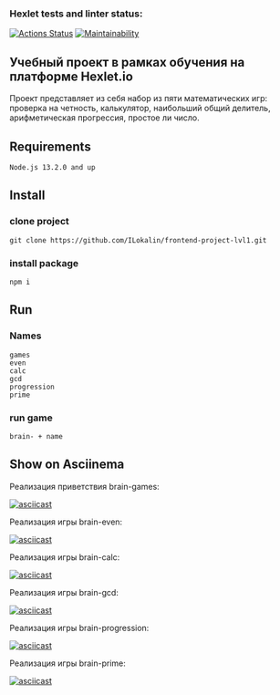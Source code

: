 ### Hexlet tests and linter status:
[![Actions Status](https://github.com/Apdilwibim/frontend-project-44/workflows/hexlet-check/badge.svg)](https://github.com/Apdilwibim/frontend-project-44/actions)
[![Maintainability](https://api.codeclimate.com/v1/badges/e859be657da4909465d7/maintainability)](https://codeclimate.com/github/Apdilwibim/frontend-project-44/maintainability)

## Учебный проект в рамках обучения на платформе Hexlet.io
Проект представляет из себя набор из пяти математических игр: проверка на четность, калькулятор, наибольший общий делитель, арифметическая прогрессия, простое ли число.

## Requirements

```
Node.js 13.2.0 and up
```

## Install 

### clone project

```
git clone https://github.com/ILokalin/frontend-project-lvl1.git
```

### install package

```
npm i
```

## Run

### Names
``` 
games
even
calc
gcd
progression
prime
```

### run game

```
brain- + name
```

## Show on Asciinema

Реализация приветствия brain-games:

[![asciicast](https://asciinema.org/a/REM1phvbCLp0JiqKx04AJRdTP.svg)](https://asciinema.org/a/REM1phvbCLp0JiqKx04AJRdTP)

Реализация игры brain-even: 

[![asciicast](https://asciinema.org/a/SIe4Bp185gIl3MRB7plXii6tU.svg)](https://asciinema.org/a/SIe4Bp185gIl3MRB7plXii6tU)

Реализация игры brain-calc: 

[![asciicast](https://asciinema.org/a/DX6AjzqlRtK2K96vgg7invwWo.svg)](https://asciinema.org/a/DX6AjzqlRtK2K96vgg7invwWo)

Реализация игры brain-gcd: 

[![asciicast](https://asciinema.org/a/ExAZ5hqttIbeRjt9FbH6HtbbB.svg)](https://asciinema.org/a/ExAZ5hqttIbeRjt9FbH6HtbbB)

Реализация игры brain-progression:

[![asciicast](https://asciinema.org/a/tZGJ05RAIzJ9f4bBkDGhhl67x.svg)](https://asciinema.org/a/tZGJ05RAIzJ9f4bBkDGhhl67x)

Реализация игры brain-prime:

[![asciicast](https://asciinema.org/a/NugBs3e4NE2bzffdPWuyOJCzF.svg)](https://asciinema.org/a/NugBs3e4NE2bzffdPWuyOJCzF)
